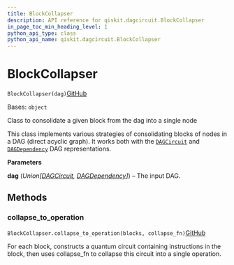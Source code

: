 ```yaml
---
title: BlockCollapser
description: API reference for qiskit.dagcircuit.BlockCollapser
in_page_toc_min_heading_level: 1
python_api_type: class
python_api_name: qiskit.dagcircuit.BlockCollapser
---
```


# BlockCollapser

<span id="qiskit.dagcircuit.BlockCollapser" />

`BlockCollapser(dag)`[GitHub](https://github.com/qiskit/qiskit/tree/stable/0.40/qiskit/dagcircuit/collect_blocks.py "view source code")

Bases: `object`

Class to consolidate a given block from the dag into a single node

This class implements various strategies of consolidating blocks of nodes in a DAG (direct acyclic graph). It works both with the [`DAGCircuit`](qiskit.dagcircuit.DAGCircuit "qiskit.dagcircuit.DAGCircuit") and [`DAGDependency`](qiskit.dagcircuit.DAGDependency "qiskit.dagcircuit.DAGDependency") DAG representations.

**Parameters**

**dag** (*Union\[*[*DAGCircuit*](qiskit.dagcircuit.DAGCircuit "qiskit.dagcircuit.DAGCircuit")*,* [*DAGDependency*](qiskit.dagcircuit.DAGDependency "qiskit.dagcircuit.DAGDependency")*]*) – The input DAG.

## Methods

### collapse\_to\_operation

<span id="qiskit.dagcircuit.BlockCollapser.collapse_to_operation" />

`BlockCollapser.collapse_to_operation(blocks, collapse_fn)`[GitHub](https://github.com/qiskit/qiskit/tree/stable/0.40/qiskit/dagcircuit/collect_blocks.py "view source code")

For each block, constructs a quantum circuit containing instructions in the block, then uses collapse\_fn to collapse this circuit into a single operation.

